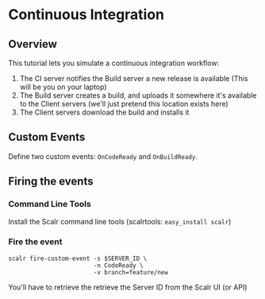 Continuous Integration
======================

Overview
--------

This tutorial lets you simulate a continuous integration workflow:


  1. The CI server notifies the Build server a new release is available
     (This will be you on your laptop)
  2. The Build server creates a build, and uploads it somewhere it's available
     to the Client servers (we'll just pretend this location exists here)
  3. The Client servers download the build and installs it


Custom Events
-------------

Define two custom events: `OnCodeReady` and `OnBuildReady`.


Firing the events
-----------------

### Command Line Tools ###

Install the Scalr command line tools (scalrtools: `easy_install scalr`)


### Fire the event ###

    scalr fire-custom-event -s $SERVER_ID \
                            -n CodeReady \
                            -v branch=feature/new


You'll have to retrieve the retrieve the Server ID from the Scalr UI (or API)
